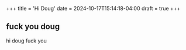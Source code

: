 +++
title = 'Hi Doug'
date = 2024-10-17T15:14:18-04:00
draft = true
+++

## fuck you doug
hi doug fuck you
